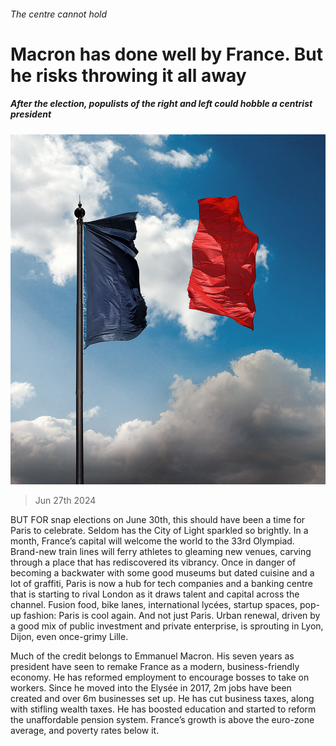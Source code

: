 ###### The centre cannot hold

# Macron has done well by France. But he risks throwing it all away 

##### After the election, populists of the right and left could hobble a centrist president 

![image](images/20240629_LDD002_FH.jpg) 

> Jun 27th 2024 

BUT FOR snap elections on June 30th, this should have been a time for Paris to celebrate. Seldom has the City of Light sparkled so brightly. In a month, France’s capital will welcome the world to the 33rd Olympiad. Brand-new train lines will ferry athletes to gleaming new venues, carving through a place that has rediscovered its vibrancy. Once in danger of becoming a backwater with some good museums but dated cuisine and a lot of graffiti, Paris is now a hub for tech companies and a banking centre that is starting to rival London as it draws talent and capital across the channel. Fusion food, bike lanes, international lycées, startup spaces, pop-up fashion: Paris is cool again. And not just Paris. Urban renewal, driven by a good mix of public investment and private enterprise, is sprouting in Lyon, Dijon, even once-grimy Lille.

Much of the credit belongs to Emmanuel Macron. His seven years as president have seen  to remake France as a modern, business-friendly economy. He has reformed employment to encourage bosses to take on workers. Since he moved into the Elysée in 2017, 2m jobs have been created and over 6m businesses set up. He has cut business taxes, along with stifling wealth taxes. He has boosted education and started to reform the unaffordable pension system. France’s growth is above the euro-zone average, and poverty rates below it.


